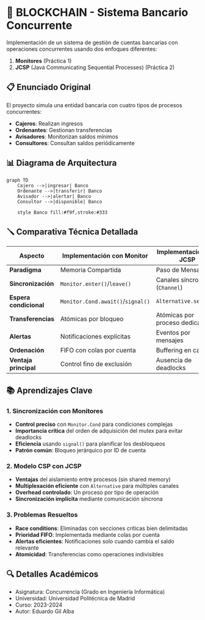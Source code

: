 # 🏦 BLOCKCHAIN - Sistema Bancario Concurrente

Implementación de un sistema de gestión de cuentas bancarias con operaciones concurrentes usando dos enfoques diferentes:
1. **Monitores** (Práctica 1)
2. **JCSP** (Java Communicating Sequential Processes) (Práctica 2)

## 📋 Enunciado Original
El proyecto simula una entidad bancaria con cuatro tipos de procesos concurrentes:
- **Cajeros**: Realizan ingresos
- **Ordenantes**: Gestionan transferencias
- **Avisadores**: Monitorizan saldos mínimos
- **Consultores**: Consultan saldos periódicamente

## 📊 Diagrama de Arquitectura
```mermaid
graph TD
    Cajero -->|ingresar| Banco
    Ordenante -->|transferir| Banco
    Avisador -->|alertar| Banco
    Consultor -->|disponible| Banco
    
    style Banco fill:#f9f,stroke:#333
```
## 🪛 Comparativa Técnica Detallada

| Aspecto               | Implementación con Monitor         | Implementación con JCSP         |
|-----------------------|------------------------------------|---------------------------------|
| **Paradigma**         | Memoria Compartida                 | Paso de Mensajes                |
| **Sincronización**    | `Monitor.enter()`/`leave()`        | Canales síncronos (`Channel`)   |
| **Espera condicional**| `Monitor.Cond.await()`/`signal()`  | `Alternative.select()`          |
| **Transferencias**    | Atómicas por bloqueo               | Atómicas por proceso dedicado   |
| **Alertas**           | Notificaciones explícitas          | Eventos por mensajes            |
| **Ordenación**        | FIFO con colas por cuenta          | Buffering en canales            |
| **Ventaja principal** | Control fino de exclusión          | Ausencia de deadlocks           |

## 📚 Aprendizajes Clave
### 1. Sincronización con Monitores
- **Control preciso** con `Monitor.Cond` para condiciones complejas
- **Importancia crítica** del orden de adquisición del mutex para evitar deadlocks
- **Eficiencia** usando `signal()` para planificar los desbloqueos
- **Patrón común**: Bloqueo jerárquico por ID de cuenta

### 2. Modelo CSP con JCSP
- **Ventajas** del aislamiento entre procesos (sin shared memory)
- **Multiplexación eficiente** con `Alternative` para múltiples canales
- **Overhead controlado**: Un proceso por tipo de operación
- **Sincronización implícita** mediante comunicación síncrona

### 3. Problemas Resueltos
- **Race conditions**: Eliminadas con secciones críticas bien delimitadas
- **Prioridad FIFO**: Implementada mediante colas por cuenta
- **Alertas eficientes**: Notificaciones solo cuando cambia el saldo relevante
- **Atomicidad**: Transferencias como operaciones indivisibles
  
## 🔍 Detalles Académicos
- Asignatura: Concurrencia (Grado en Ingeniería Informática)
- Universidad: Universidad Politécnica de Madrid
- Curso: 2023-2024
- Autor: Eduardo Gil Alba
